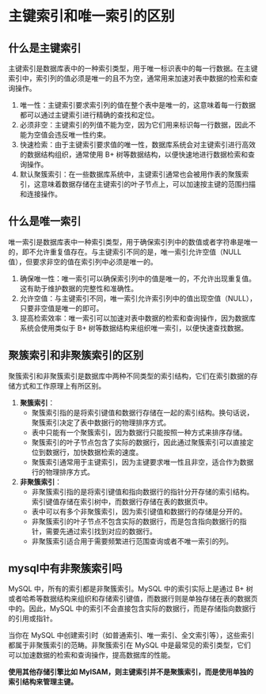 # 主键索引和唯一索引的区别

## 什么是主键索引

主键索引是数据库表中的一种索引类型，用于唯一标识表中的每一行数据。在主键索引中，索引列的值必须是唯一的且不为空，通常用来加速对表中数据的检索和查询操作。

1. 唯一性：主键索引要求索引列的值在整个表中是唯一的，这意味着每一行数据都可以通过主键索引进行精确的查找和定位。
2. 必须非空：主键索引的列值不能为空，因为它们用来标识每一行数据，因此不能为空值会违反唯一性约束。
3. 快速检索：由于主键索引要求值的唯一性，数据库系统会对主键索引进行高效的数据结构组织，通常使用 B+ 树等数据结构，以便快速地进行数据检索和查询操作。
4. 默认聚簇索引：在一些数据库系统中，主键索引通常也会被用作表的聚簇索引，这意味着数据存储在主键索引的叶子节点上，可以加速按主键的范围扫描和连接操作。

## 什么是唯一索引

唯一索引是数据库表中一种索引类型，用于确保索引列中的数值或者字符串是唯一的，即不允许重复值存在。与主键索引不同的是，唯一索引允许空值（NULL 值），但要求非空的值在索引列中必须是唯一的。

1. 确保唯一性：唯一索引可以确保索引列中的值是唯一的，不允许出现重复值。这有助于维护数据的完整性和准确性。
2. 允许空值：与主键索引不同，唯一索引允许索引列中的值出现空值（NULL），只要非空值是唯一的即可。
3. 提高检索效率：唯一索引可以加速对表中数据的检索和查询操作，因为数据库系统会使用类似于 B+ 树等数据结构来组织唯一索引，以便快速查找数据。

## 聚簇索引和非聚簇索引的区别

聚簇索引和非聚簇索引是数据库中两种不同类型的索引结构，它们在索引数据的存储方式和工作原理上有所区别。

1. **聚簇索引**：
   - 聚簇索引指的是将索引键值和数据行存储在一起的索引结构。换句话说，聚簇索引决定了表中数据行的物理排序方式。
   - 表中只能有一个聚簇索引，因为数据行只能按照一种方式来排序存储。
   - 聚簇索引的叶子节点包含了实际的数据行，因此通过聚簇索引可以直接定位到数据行，加快数据检索的速度。
   - 聚簇索引通常用于主键索引，因为主键要求唯一性且非空，适合作为数据行的物理排序方式。
2. **非聚簇索引**：
   - 非聚簇索引指的是将索引键值和指向数据行的指针分开存储的索引结构。索引键值存储在索引树中，而数据行存储在表的数据页中。
   - 表中可以有多个非聚簇索引，因为索引键值和数据行的存储是分开的。
   - 非聚簇索引的叶子节点不包含实际的数据行，而是包含指向数据行的指针，需要先通过索引找到对应的数据行。
   - 非聚簇索引适合用于需要频繁进行范围查询或者不唯一索引的列。

## mysql中有非聚簇索引吗

MySQL 中，所有的索引都是非聚簇索引。MySQL 中的索引实际上是通过 B+ 树或者哈希等数据结构来组织和存储索引键值，而数据行则是单独存储在表的数据页中的。因此，MySQL 中的索引不会直接包含实际的数据行，而是存储指向数据行的引用或指针。

当你在 MySQL 中创建索引时（如普通索引、唯一索引、全文索引等），这些索引都属于非聚簇索引的范畴。非聚簇索引在 MySQL 中是最常见的索引类型，它们可以加速数据的检索和查询操作，提高数据库的性能。

**使用其他存储引擎比如 MyISAM，则主键索引并不是聚簇索引，而是使用单独的索引结构来管理主键。**